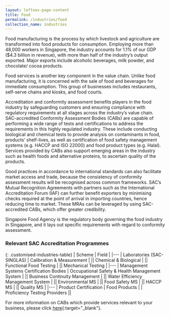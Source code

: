 ```yaml
---
layout: leftnav-page-content
title: Food
permalink: /industries/food
collection_name: industries
---
```


Food manufacturing is the process by which livestock and agriculture are transformed into food products for consumption. Employing more than 48,000 workers in Singapore, the industry accounts for 1.1% of our GDP ($4.3 billion in revenue), with more than half of the industry’s output exported. Major exports include alcoholic beverages, milk powder, and chocolate/ cocoa products. 

Food services is another key component in the value chain. Unlike food manufacturing, it is concerned with the sale of food and beverages for immediate consumption. This group of businesses includes restaurants, self-serve chains and kiosks, and food courts. 

Accreditation and conformity assessment benefits players in the food industry by safeguarding customers and ensuring compliance with regulatory requirements at all stages across the industry’s value chain. SAC-accredited Conformity Assessment Bodies (CABs) are capable of performing a wide range of tests and certifications to address the requirements in this highly regulated industry. These include conducting biological and chemical tests to provide analysis on contaminants in food, products’ shelf-lives, as well as certification of food safety management systems (e.g. HACCP and ISO 22000) and food product types (e.g. Halal). Services provided by CABs also support emerging areas in the industry such as health foods and alternative proteins, to ascertain quality of the products. 

Good practices in accordance to international standards can also facilitate market access and trade, because the consistency of conformity assessment results will be recognised across common frameworks. SAC’s Mutual Recognition Agreements with partners such as the International Accreditation Forum (IAF) can further benefit exporters by minimising checks required at the point of arrival in importing countries, hence reducing time to market. These MRAs can be leveraged by using SAC-accredited CABs, which offer greater credibility. 

Singapore Food Agency is the regulatory body governing the food industry in Singapore, and it lays out specific requirements with regard to conformity assessment. 

### Relevant SAC Accreditation Programmes

{: .customised-industries-table}
| Scheme | Field |
|---
| Laboratories (SAC-SINGLAS) | Calibration & Measurement |
|| Chemical & Biological |
|| Functional Food Testing |
|| Mechanical Testing |
|---
| Management Systems Certification Bodies | Occupational Safety & Health Management System |
|| Business Continuity Management |
|| Water Efficiency Management System |
|| Environmental MS |
|| Food Safety MS |
|| HACCP MS |
|| Quality MS |
|---
| Product Certification | Food Products |
| Proficiency Testing Providers ||

For more information on CABs which provide services relevant to your business, please click [here](/services/accreditation-services){:target="_blank"}.
